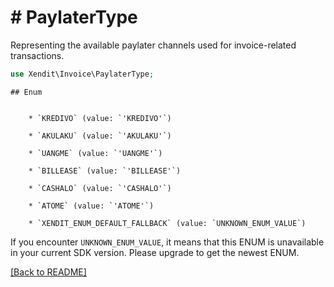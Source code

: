 # # PaylaterType
Representing the available paylater channels used for invoice-related transactions.

```php
use Xendit\Invoice\PaylaterType;
```


    ## Enum

    
        * `KREDIVO` (value: `'KREDIVO'`)
    
        * `AKULAKU` (value: `'AKULAKU'`)
    
        * `UANGME` (value: `'UANGME'`)
    
        * `BILLEASE` (value: `'BILLEASE'`)
    
        * `CASHALO` (value: `'CASHALO'`)
    
        * `ATOME` (value: `'ATOME'`)
    
        * `XENDIT_ENUM_DEFAULT_FALLBACK` (value: `UNKNOWN_ENUM_VALUE`)

If you encounter `UNKNOWN_ENUM_VALUE`, it means that this ENUM is unavailable in your current SDK version. Please upgrade to get the newest ENUM.

[[Back to README]](../../README.md)
